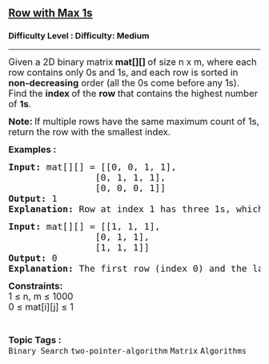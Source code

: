 <h2><a href="https://www.geeksforgeeks.org/problems/row-with-max-1s--162208/1?page=1&sortBy=latest">Row with Max 1s</a></h2><h3>Difficulty Level : Difficulty: Medium</h3><hr><div class="problems_problem_content__Xm_eO"><p><span style="font-size: 18px;">Given a 2D&nbsp;</span><span style="font-size: 18px;">binary matrix</span><strong style="font-size: 18px;">&nbsp;mat[][] </strong><span style="font-size: 18px;"><span style="font-size: 18px;">of size n x m,&nbsp;where each row contains only 0s and 1s, and each row is sorted in </span><strong style="font-size: 18px;">non-decreasing</strong><span style="font-size: 18px;"> order (all the 0s come before any 1s).</span><br><span style="font-size: 18px;">Find the <strong>index </strong>of the <strong>row </strong>that contains the highest number of <strong>1s</strong>.</span></span></p>
<p><strong style="font-size: 18px;">Note:&nbsp;</strong><span style="font-size: 18px;">If multiple rows have the same maximum count of 1s, return the row with the smallest index.</span></p>
<p><strong><span style="font-size: 18px;">Examples :</span></strong></p>
<pre><span style="font-size: 18px;"><strong>Input: </strong>mat[][] = [[0, 0, 1, 1],<br>                [0, 1, 1, 1],<br>                [0, 0, 0, 1]]
<strong>Output: </strong>1
<strong>Explanation: </strong>Row at index 1 has three 1s, which is the highest among all rows.</span></pre>
<pre><span style="font-size: 18px;"><strong>Input: </strong>mat[][] = [[1, 1, 1],<br>                [0, 1, 1],<br>                [1, 1, 1]]
<strong>Output: </strong>0
<strong>Explanation: </strong>The first row (index 0) and the last row (index 2) both contain three 1s, which is the maximum among all rows. Since we return the smallest index in case of a tie, the answer is 0.</span></pre>
<p><span style="font-size: 18px;"><strong>Constraints:</strong><br>1 ≤ n, m ≤ 1000<br></span><span style="font-size: 18px;">0 ≤ mat[i][j] ≤ 1</span></p></div><br><p><span style=font-size:18px><strong>Topic Tags : </strong><br><code>Binary Search</code>&nbsp;<code>two-pointer-algorithm</code>&nbsp;<code>Matrix</code>&nbsp;<code>Algorithms</code>&nbsp;